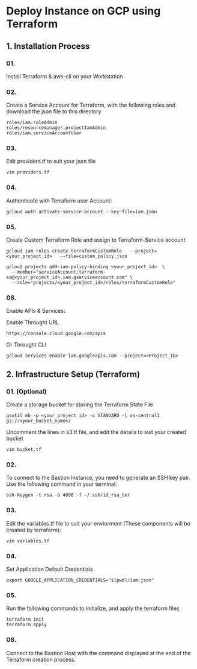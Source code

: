 # Deploy Instance on GCP using Terraform

## 1. Installation Process

### 01.

Install Terraform & aws-cli on your Workstation

### 02.

Create a Service Account for Terraform, with the following roles and download the json file to this directory

```
roles/iam.roleAdmin
roles/resourcemanager.projectIamAdmin
roles/iam.serviceAccountUser
```

### 03.

Edit providers.tf to suit your json file

```
vim providers.tf
```

### 04.

Authenticate with Terraform user Account:

```
gcloud auth activate-service-account --key-file=iam.json
```

### 05.

Create Custom Terraform Role and assign to Terraform-Service account

```
gcloud iam roles create terraformCustomRole   --project=<your_project_id>   --file=custom_policy.json

gcloud projects add-iam-policy-binding <your_project_id>  \
  --member="serviceAccount:terraform-sa@<your_project_id>.iam.gserviceaccount.com" \
  --role="projects/<your_project_id>/roles/terraformCustomRole"
```

### 06.

Enable APIs & Services:

Enable Throught URL

```
https://console.cloud.google.com/apis
```

Or Throught CLI

```
gcloud services enable iam.googleapis.com --project=<Project_ID>
```


## 2. Infrastructure Setup (Terraform)

### 01. (Optional)

Create a storage bucket for storing the Terraform State File

```
gsutil mb -p <your_project_id> -c STANDARD -l us-central1 gs://<your_bucket_name>/
```

Uncomment the lines in s3.tf file, and edit the details to suit your created bucket 

```
vim bucket.tf
```

### 02.

To connect to the Bastion Instance, you need to generate an SSH key pair. Use the following command in your terminal:

```
ssh-keygen -t rsa -b 4096 -f ~/.ssh/id_rsa_ter
```

### 03.

Edit the variables.tf file to suit your enviorment (These components will be created by terraform):

```
vim variables.tf
```

### 04.

Set Application Default Credentials

```
export GOOGLE_APPLICATION_CREDENTIALS="$(pwd)/iam.json"
```

### 05.

Run the following commands to initialize, and apply the terraform files

```
terraform init
terraform apply
```

### 06.

Connect to the Bastion Host with the command displayed at the end of the Terraform creation process.